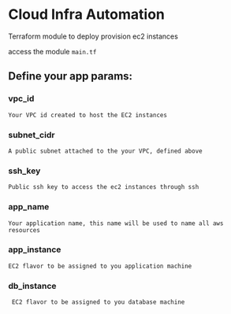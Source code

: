 # Cloud Infra Automation
Terraform module to deploy provision ec2 instances

access the module `main.tf`

## Define your app params:
### vpc_id
    Your VPC id created to host the EC2 instances
    
### subnet_cidr
    A public subnet attached to the your VPC, defined above
    
### ssh_key
    Public ssh key to access the ec2 instances through ssh
    
### app_name
    Your application name, this name will be used to name all aws resources
    
### app_instance
    EC2 flavor to be assigned to you application machine

### db_instance
     EC2 flavor to be assigned to you database machine
